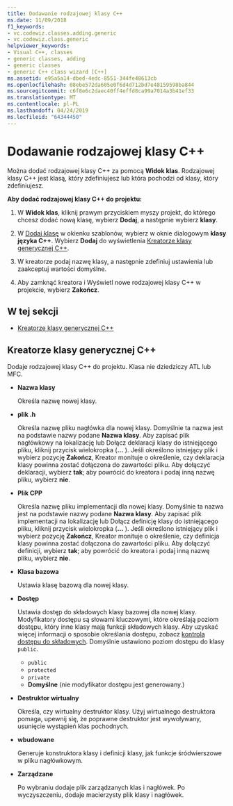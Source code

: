 ```yaml
---
title: Dodawanie rodzajowej klasy C++
ms.date: 11/09/2018
f1_keywords:
- vc.codewiz.classes.adding.generic
- vc.codewiz.class.generic
helpviewer_keywords:
- Visual C++, classes
- generic classes, adding
- generic classes
- generic C++ class wizard [C++]
ms.assetid: e95a5a14-dbed-4edc-8551-344fe48613cb
ms.openlocfilehash: 08ebe572da605e0f6d4d712bd7e48159598ba844
ms.sourcegitcommit: c6f8e6c2daec40ff4effd8ca99a7014a3b41ef33
ms.translationtype: MT
ms.contentlocale: pl-PL
ms.lasthandoff: 04/24/2019
ms.locfileid: "64344450"
---
```

# <a name="add-a-generic-c-class"></a>Dodawanie rodzajowej klasy C++

Można dodać rodzajowej klasy C++ za pomocą **Widok klas**. Rodzajowej klasy C++ jest klasą, który zdefiniujesz lub która pochodzi od klasy, który zdefiniujesz.

**Aby dodać rodzajowej klasy C++ do projektu:**

1. W **Widok klas**, kliknij prawym przyciskiem myszy projekt, do którego chcesz dodać nową klasę, wybierz **Dodaj**, a następnie wybierz **klasy**.

1. W [Dodaj klasę](../ide/add-class-dialog-box.md) w okienku szablonów, wybierz w oknie dialogowym **klasy języka C++**. Wybierz **Dodaj** do wyświetlenia [Kreatorze klasy generycznej C++](#generic-c-class-wizard).

1. W kreatorze podaj nazwę klasy, a następnie zdefiniuj ustawienia lub zaakceptuj wartości domyślne.

1. Aby zamknąć kreatora i Wyświetl nowe rodzajowej klasy C++ w projekcie, wybierz **Zakończ**.

## <a name="in-this-section"></a>W tej sekcji

- [Kreatorze klasy generycznej C++](#generic-c-class-wizard)

## <a name="generic-c-class-wizard"></a>Kreatorze klasy generycznej C++

Dodaje rodzajowej klasy C++ do projektu. Klasa nie dziedziczy ATL lub MFC.

- **Nazwa klasy**

  Określa nazwę nowej klasy.

- **plik .h**

  Określa nazwę pliku nagłówka dla nowej klasy. Domyślnie ta nazwa jest na podstawie nazwy podane **Nazwa klasy**. Aby zapisać plik nagłówkowy na lokalizację lub Dołącz deklaracji klasy do istniejącego pliku, kliknij przycisk wielokropka (**...** ). Jeśli określono istniejący plik i wybierz pozycję **Zakończ**, Kreator monituje o określenie, czy deklaracja klasy powinna zostać dołączona do zawartości pliku. Aby dołączyć deklaracji, wybierz **tak**; aby powrócić do kreatora i podaj inną nazwę pliku, wybierz **nie**.

- **Plik CPP**

  Określa nazwę pliku implementacji dla nowej klasy. Domyślnie ta nazwa jest na podstawie nazwy podane **Nazwa klasy**. Aby zapisać plik implementacji na lokalizację lub Dołącz definicję klasy do istniejącego pliku, kliknij przycisk wielokropka (**...** ). Jeśli określono istniejący plik i wybierz pozycję **Zakończ**, Kreator monituje o określenie, czy definicja klasy powinna zostać dołączona do zawartości pliku. Aby dołączyć definicji, wybierz **tak**; aby powrócić do kreatora i podaj inną nazwę pliku, wybierz **nie**.

- **Klasa bazowa**

  Ustawia klasę bazową dla nowej klasy.

- **Dostęp**

  Ustawia dostęp do składowych klasy bazowej dla nowej klasy. Modyfikatory dostępu są słowami kluczowymi, które określają poziom dostępu, który inne klasy mają funkcji składowych klasy. Aby uzyskać więcej informacji o sposobie określania dostępu, zobacz [kontrola dostępu do składowych](../cpp/member-access-control-cpp.md). Domyślnie ustawiono poziom dostępu do klasy `public`.

  - `public`
  - `protected`
  - `private`
  - **Domyślne** (nie modyfikator dostępu jest generowany.)

- **Destruktor wirtualny**

  Określa, czy wirtualny destruktor klasy. Użyj wirtualnego destruktora pomaga, upewnij się, że poprawne destruktor jest wywoływany, usunięcie wystąpień klas pochodnych.

- **wbudowane**

  Generuje konstruktora klasy i definicji klasy, jak funkcje śródwierszowe w pliku nagłówkowym.

- **Zarządzane**

  Po wybraniu dodaje plik zarządzanych klas i nagłówek. Po wyczyszczeniu, dodaje macierzysty plik klasy i nagłówek.
